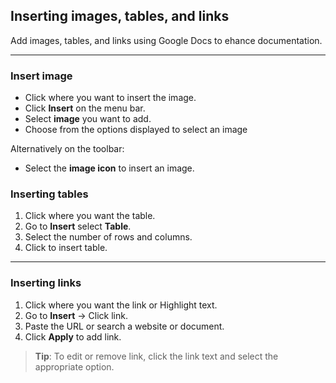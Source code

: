  ## Inserting images, tables, and links

 Add images, tables, and links using Google Docs to ehance documentation. 

 ---

 ### Insert image

 - Click where you want to insert the image.
 - Click **Insert** on the menu bar.
 - Select **image** you want to add.
 - Choose from the options displayed to select an image

 Alternatively on the toolbar:
 
 - Select the **image icon** to insert an image.

 ### Inserting tables

 1. Click where you want the table.
 2. Go to **Insert** select **Table**. 
 3. Select the number of rows and columns.
 4. Click to insert table.

 ---
 ### Inserting links

 1. Click where you want the link or Highlight text.
 2. Go to **Insert** → Click link.
 3. Paste the URL or search a website or document. 
 4. Click **Apply** to add link.

 >**Tip**: To edit or remove link, click the link text and select the appropriate option.